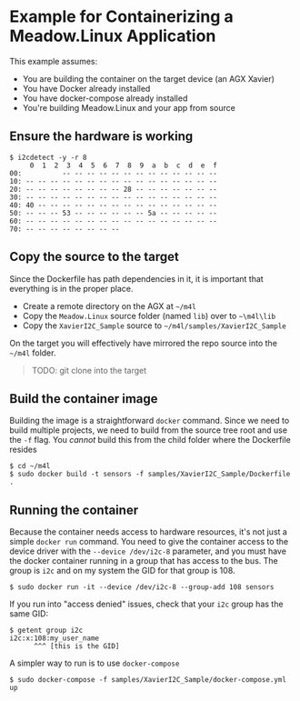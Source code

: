 ﻿# Example for Containerizing a Meadow.Linux Application

This example assumes:
- You are building the container on the target device (an AGX Xavier)
- You have Docker already installed
- You have docker-compose already installed
- You're building Meadow.Linux and your app from source

## Ensure the hardware is working

```
$ i2cdetect -y -r 8
     0  1  2  3  4  5  6  7  8  9  a  b  c  d  e  f
00:          -- -- -- -- -- -- -- -- -- -- -- -- --
10: -- -- -- -- -- -- -- -- -- -- -- -- -- -- -- --
20: -- -- -- -- -- -- -- -- 28 -- -- -- -- -- -- --
30: -- -- -- -- -- -- -- -- -- -- -- -- -- -- -- --
40: 40 -- -- -- -- -- -- -- -- -- -- -- -- -- -- --
50: -- -- -- 53 -- -- -- -- -- -- 5a -- -- -- -- --
60: -- -- -- -- -- -- -- -- -- -- -- -- -- -- -- --
70: -- -- -- -- -- -- -- --
```

## Copy the source to the target

Since the Dockerfile has path dependencies in it, it is important that everything is in the proper place.

- Create a remote directory on the AGX at `~/m4l`
- Copy the `Meadow.Linux` source folder (named `lib`) over to `~\m4l\lib`
- Copy the `XavierI2C_Sample` source to `~/m4l/samples/XavierI2C_Sample`

On the target you will effectively have mirrored the repo source into the `~/m4l` folder.

> TODO: git clone into the target

## Build the container image

Building the image is a straightforward `docker` command.  Since we need to build multiple projects, we need to build from the source tree root and use the `-f` flag.  You *cannot* build this from the child folder where the Dockerfile resides

```
$ cd ~/m4l
$ sudo docker build -t sensors -f samples/XavierI2C_Sample/Dockerfile .
```


## Running the container

Because the container needs access to hardware resources, it's not just a simple `docker run` command.  You need to give the container access to the device driver with the `--device /dev/i2c-8` parameter, and you must have the docker container running in a group that has access to the bus.  The group is `i2c` and on my system the GID for that group is 108.

```
$ sudo docker run -it --device /dev/i2c-8 --group-add 108 sensors
```

If you run into "access denied" issues, check that your `i2c` group has the same GID:

```
$ getent group i2c
i2c:x:108:my_user_name
      ^^^ [this is the GID]
```

A simpler way to run is to use `docker-compose`

```
$ sudo docker-compose -f samples/XavierI2C_Sample/docker-compose.yml up
```